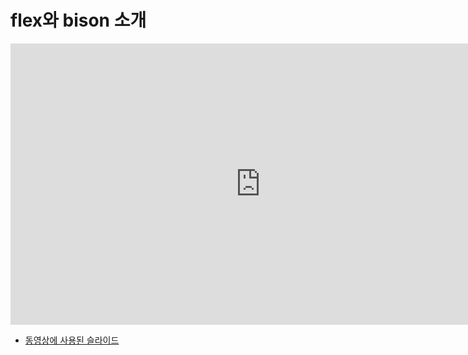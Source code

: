 # flex와 bison 소개

<iframe width="800" height="450" src="https://www.youtube.com/embed/KxYE78CB398" title="YouTube video player" frameborder="0" allow="accelerometer; autoplay; clipboard-write; encrypted-media; gyroscope; picture-in-picture" allowfullscreen></iframe>

* [동영상에 사용된 슬라이드](https://docs.google.com/presentation/d/1U7vdfgkj8knmb6mBoZ7so7y17MHyMJhcXSdMxFFWFs8/edit?usp=sharing)